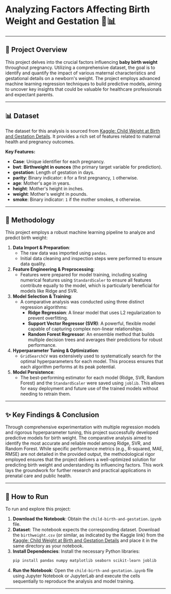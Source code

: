 # Analyzing Factors Affecting Birth Weight and Gestation 👶📊

-----

## 🚀 Project Overview

This project delves into the crucial factors influencing **baby birth weight** throughout pregnancy. Utilizing a comprehensive dataset, the goal is to identify and quantify the impact of various maternal characteristics and gestational details on a newborn's weight. The project employs advanced machine learning regression techniques to build predictive models, aiming to uncover key insights that could be valuable for healthcare professionals and expectant parents.

-----

## 📊 Dataset

The dataset for this analysis is sourced from [Kaggle: Child Weight at Birth and Gestation Details](https://www.kaggle.com/datasets/jacopoferretti/child-weight-at-birth-and-gestation-details/data). It provides a rich set of features related to maternal health and pregnancy outcomes.

**Key Features:**

  * **Case**: Unique identifier for each pregnancy.
  * **bwt**: **Birthweight in ounces** (the primary target variable for prediction).
  * **gestation**: Length of gestation in days.
  * **parity**: Binary indicator: `0` for a first pregnancy, `1` otherwise.
  * **age**: Mother's age in years.
  * **height**: Mother's height in inches.
  * **weight**: Mother's weight in pounds.
  * **smoke**: Binary indicator: `1` if the mother smokes, `0` otherwise.

-----

## 🔬 Methodology

This project employs a robust machine learning pipeline to analyze and predict birth weight:

1.  **Data Import & Preparation**:
      * The raw data was imported using `pandas`.
      * Initial data cleaning and inspection steps were performed to ensure data quality.
2.  **Feature Engineering & Preprocessing**:
      * Features were prepared for model training, including scaling numerical features using `StandardScaler` to ensure all features contribute equally to the model, which is particularly beneficial for models like Ridge and SVR.
3.  **Model Selection & Training**:
      * A comparative analysis was conducted using three distinct regression algorithms:
          * **Ridge Regression**: A linear model that uses L2 regularization to prevent overfitting.
          * **Support Vector Regressor (SVR)**: A powerful, flexible model capable of capturing complex non-linear relationships.
          * **Random Forest Regressor**: An ensemble method that builds multiple decision trees and averages their predictions for robust performance.
4.  **Hyperparameter Tuning & Optimization**:
      * `GridSearchCV` was extensively used to systematically search for the optimal hyperparameters for each model. This process ensures that each algorithm performs at its peak potential.
5.  **Model Persistence**:
      * The best-performing estimator for each model (Ridge, SVR, Random Forest) and the `StandardScaler` were saved using `joblib`. This allows for easy deployment and future use of the trained models without needing to retrain them.

-----

## ✨ Key Findings & Conclusion

Through comprehensive experimentation with multiple regression models and rigorous hyperparameter tuning, this project successfully developed predictive models for birth weight. The comparative analysis aimed to identify the most accurate and reliable model among Ridge, SVR, and Random Forest. While specific performance metrics (e.g., R-squared, MAE, RMSE) are not detailed in the provided output, the methodological rigor employed ensures that the project delivers a well-optimized solution for predicting birth weight and understanding its influencing factors. This work lays the groundwork for further research and practical applications in prenatal care and public health.

-----

## 🚀 How to Run

To run and explore this project:

1.  **Download the Notebook**: Obtain the `child-birth-and-gestation.ipynb` file.
2.  **Dataset**: The notebook expects the corresponding dataset. Download the `birthweight.csv` (or similar, as indicated by the Kaggle link) from the [Kaggle: Child Weight at Birth and Gestation Details](https://www.kaggle.com/datasets/jacopoferretti/child-weight-at-birth-and-gestation-details/data) and place it in the same directory as your notebook.
3.  **Install Dependencies**: Install the necessary Python libraries:
    ```bash
    pip install pandas numpy matplotlib seaborn scikit-learn joblib
    ```
4.  **Run the Notebook**: Open the `child-birth-and-gestation.ipynb` file using Jupyter Notebook or JupyterLab and execute the cells sequentially to reproduce the analysis and model training.

-----
